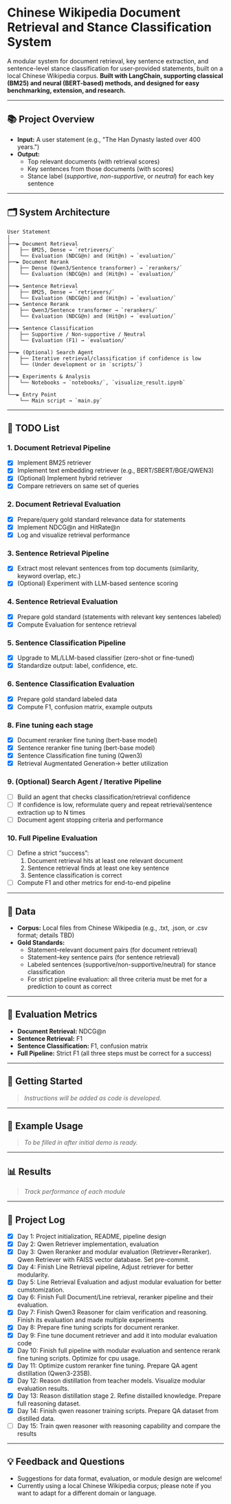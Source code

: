 # Chinese Wikipedia Document Retrieval and Stance Classification System

A modular system for document retrieval, key sentence extraction, and sentence-level stance classification for user-provided statements, built on a local Chinese Wikipedia corpus.
**Built with LangChain, supporting classical (BM25) and neural (BERT-based) methods, and designed for easy benchmarking, extension, and research.**

---

## 📚 Project Overview

- **Input:** A user statement (e.g., "The Han Dynasty lasted over 400 years.")
- **Output:**
  - Top relevant documents (with retrieval scores)
  - Key sentences from those documents (with scores)
  - Stance label (*supportive*, *non-supportive*, or *neutral*) for each key sentence

---

## 🗂️ System Architecture
```
User Statement
│
├──► Document Retrieval
│   ├── BM25, Dense → `retrievers/`
│   └── Evaluation (NDCG@n) and (Hit@n) → `evaluation/`
├──► Document Rerank
│   ├── Dense (Qwen3/Sentence transformer) → `rerankers/`
│   └── Evaluation (NDCG@n) and (Hit@n) → `evaluation/`
│
├──► Sentence Retrieval
│   ├── BM25, Dense → `retrievers/`
│   └── Evaluation (NDCG@n) and (Hit@n) → `evaluation/`
├──► Sentence Rerank
│   ├── Qwen3/Sentence transformer → `rerankers/`
│   └── Evaluation (NDCG@n) and (Hit@n) → `evaluation/`
│
├──► Sentence Classification
│   ├── Supportive / Non-supportive / Neutral
│   └── Evaluation (F1) → `evaluation/`
│
├──► (Optional) Search Agent
│   ├── Iterative retrieval/classification if confidence is low
│   └── (Under development or in `scripts/`)
│
├──► Experiments & Analysis
│   └── Notebooks → `notebooks/`, `visualize_result.ipynb`
│
└──► Entry Point
    └── Main script → `main.py`
```
---

## 🚧 TODO List

### 1. **Document Retrieval Pipeline**
   - [x] Implement BM25 retriever
   - [x] Implement text embedding retriever (e.g., BERT/SBERT/BGE/QWEN3)
   - [x] (Optional) Implement hybrid retriever
   - [x] Compare retrievers on same set of queries

### 2. **Document Retrieval Evaluation**
   - [x] Prepare/query gold standard relevance data for statements
   - [x] Implement NDCG@n and HitRate@n
   - [x] Log and visualize retrieval performance

### 3. **Sentence Retrieval Pipeline**
   - [X] Extract most relevant sentences from top documents (similarity, keyword overlap, etc.)
   - [X] (Optional) Experiment with LLM-based sentence scoring

### 4. **Sentence Retrieval Evaluation**
   - [X] Prepare gold standard (statements with relevant key sentences labeled)
   - [X] Compute Evaluation for sentence retrieval

### 5. **Sentence Classification Pipeline**
   - [x] Upgrade to ML/LLM-based classifier (zero-shot or fine-tuned)
   - [x] Standardize output: label, confidence, etc.

### 6. **Sentence Classification Evaluation**
   - [x] Prepare gold standard labeled data
   - [x] Compute F1, confusion matrix, example outputs

### 8. **Fine tuning each stage**
   - [x] Document reranker fine tuning (bert-base model)
   - [x] Sentence reranker fine tuning (bert-base model)
   - [x] Sentence Classification fine tuning (Qwen3)
   - [x] Retrieval Augmentated Generation-> better utilization

### 9. **(Optional) Search Agent / Iterative Pipeline**
   - [ ] Build an agent that checks classification/retrieval confidence
   - [ ] If confidence is low, reformulate query and repeat retrieval/sentence extraction up to N times
   - [ ] Document agent stopping criteria and performance

### 10. **Full Pipeline Evaluation**
   - [ ] Define a strict “success”:
        1. Document retrieval hits at least one relevant document
        2. Sentence retrieval finds at least one key sentence
        3. Sentence classification is correct
   - [ ] Compute F1 and other metrics for end-to-end pipeline

---

## 📝 Data

- **Corpus:** Local files from Chinese Wikipedia (e.g., .txt, .json, or .csv format; details TBD)
- **Gold Standards:**
  - Statement–relevant document pairs (for document retrieval)
  - Statement–key sentence pairs (for sentence retrieval)
  - Labeled sentences (supportive/non-supportive/neutral) for stance classification
  - For strict pipeline evaluation: all three criteria must be met for a prediction to count as correct

---

## 🧪 Evaluation Metrics

- **Document Retrieval:** NDCG@n
- **Sentence Retrieval:** F1
- **Sentence Classification:** F1, confusion matrix
- **Full Pipeline:** Strict F1 (all three steps must be correct for a success)

---

## 🚀 Getting Started

> _Instructions will be added as code is developed._

---

## 🧪 Example Usage

> _To be filled in after initial demo is ready._

---

## 📊 Results

> _Track performance of each module_

---

## 📅 Project Log

- [X] Day 1: Project initialization, README, pipeline design
- [x] Day 2: Qwen Retriever implementation, evaluation
- [x] Day 3: Qwen Reranker and modular evaluation (Retriever+Reranker). Qwen Retriever with FAISS vector database. Set pre-commit.
- [x] Day 4: Finish Line Retrieval pipeline, Adjust retriever for better modularity.
- [x] Day 5: Line Retrieval Evaluation and adjust modular evaluation for better cumstomization.
- [x] Day 6: Finish Full Document/Line retrieval, reranker pipeline and their evaluation.
- [x] Day 7: Finish Qwen3 Reasoner for claim verification and reasoning. Finish its evaluation and made multiple experiments
- [x] Day 8: Prepare fine tuning scripts for document reranker.
- [x] Day 9: Fine tune document retriever and add it into modular evaluation code
- [x] Day 10: Finish full pipeline with modular evaluation and sentence rerank fine tuning scripts. Optimize for cpu usage.
- [x] Day 11: Optimize custom reranker fine tuning. Prepare QA agent distillation (Qwen3-235B).
- [x] Day 12: Reason distillation from teacher models. Visualize modular evaluation results.
- [x] Day 13: Reason distillation stage 2. Refine distailled knowledge. Prepare full reasoning dataset.
- [x] Day 14: Finish qwen reasoner training scripts. Prepare QA dataset from distilled data.
- [ ] Day 15: Train qwen reasoner with reasoning capability and compare the results

---

## 💡 Feedback and Questions

- Suggestions for data format, evaluation, or module design are welcome!
- Currently using a local Chinese Wikipedia corpus; please note if you want to adapt for a different domain or language.
